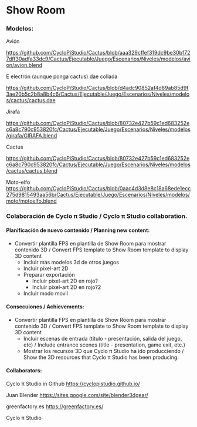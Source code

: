 # Show Room 
### Modelos:

Avión

https://github.com/CycloPiStudio/Cactus/blob/aaa329cffef319dc9be30bf727dff30adfa33dc9/Cactus/Ejecutable/Juego/Escenarios/Niveles/modelos/avion/avion.blend 

E electrón (aunque ponga cactus) dae collada

https://github.com/CycloPiStudio/Cactus/blob/d4adc90852af4d89ab85d9f3ae20b5c2b8a8b4c6/Cactus/Ejecutable/Juego/Escenarios/Niveles/modelos/cactus/cactus.dae

Jirafa

https://github.com/CycloPiStudio/Cactus/blob/80732e427b59c1ed683252ec6a8c790c953820fc/Cactus/Ejecutable/Juego/Escenarios/Niveles/modelos/girafa/GIRAFA.blend

Cactus

https://github.com/CycloPiStudio/Cactus/blob/80732e427b59c1ed683252ec6a8c790c953820fc/Cactus/Ejecutable/Juego/Escenarios/Niveles/modelos/cactus/cactus.blend

Moto-elfo
https://github.com/CycloPiStudio/Cactus/blob/0aac4d3d8e8c18a68ede1ecc275d9815493aa56b/Cactus/Ejecutable/Juego/Escenarios/Niveles/modelos/moto/motoelfo.blend


### Colaboración de Cyclo π Studio / Cyclo π Studio collaboration.
#### Planificación de nuevo contenido / Planning new content:
- Convertir plantilla FPS en plantilla de Show Room para mostrar contenido 3D / Convert FPS template to Show Room template to display 3D content
  - Incluir más modelos 3d de otros juegos
  - Incluir pixel-art 2D
  - Preparar exportación
    - Incluir pixel-art 2D en rojo?
    - Incluir pixel-art 2D en rojo?2
  - Incluir modo movil
 
  
#### Consecuiones / Achievements:
- Convertir plantilla FPS en plantilla de Show Room para mostrar contenido 3D / Convert FPS template to Show Room template to display 3D content
  - Incluir escenas de entrada (título - presentación, salida del juego, etc) / Include entrance scenes (title - presentation, game exit, etc.)
  - Mostrar los recursos 3D que Cyclo π Studio ha ido producciendo / Show the 3D resources that Cyclo π Studio has been producing.
 
#### Collaborators:

Cyclo π Studio in Github https://cyclopistudio.github.io/

Juan Blender https://sites.google.com/site/blender3dgear/

greenfactory.es https://greenfactory.es/

Cyclo π Studio
